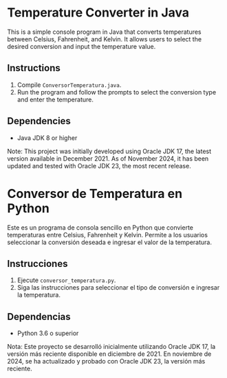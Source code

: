 # Temperature Converter in Java

This is a simple console program in Java that converts temperatures between Celsius, Fahrenheit, and Kelvin. It allows users to select the desired conversion and input the temperature value.

## Instructions

1. Compile `ConversorTemperatura.java`.
2. Run the program and follow the prompts to select the conversion type and enter the temperature.

## Dependencies
- Java JDK 8 or higher

Note: This project was initially developed using Oracle JDK 17, the latest version available in December 2021. As of November 2024, it has been updated and tested with Oracle JDK 23, the most recent release.

# Conversor de Temperatura en Python

Este es un programa de consola sencillo en Python que convierte temperaturas entre Celsius, Fahrenheit y Kelvin. Permite a los usuarios seleccionar la conversión deseada e ingresar el valor de la temperatura.

## Instrucciones

1. Ejecute `conversor_temperatura.py`.
2. Siga las instrucciones para seleccionar el tipo de conversión e ingresar la temperatura.

## Dependencias
- Python 3.6 o superior

Nota: Este proyecto se desarrolló inicialmente utilizando Oracle JDK 17, la versión más reciente disponible en diciembre de 2021. En noviembre de 2024, se ha actualizado y probado con Oracle JDK 23, la versión más reciente.